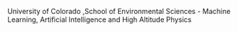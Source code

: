 University of Colorado ,School of Environmental Sciences - Machine Learning, Artificial Intelligence and High Altitude Physics
